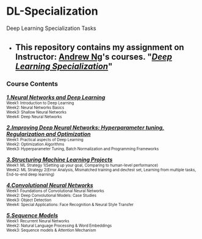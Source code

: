 # DL-Specialization
Deep Learning Specialization Tasks
* This repository contains my assignment on Instructor: [Andrew Ng](http://www.andrewng.org/)'s courses.  "[***Deep Learning Specialization***](https://www.coursera.org/specializations/deep-learning)" 
   ------
### Course Contents
[***1.Neural Networks and Deep Learning***](https://www.coursera.org/learn/neural-networks-deep-learning/home/welcome)   
<font size=1>Week1:  Introduction to Deep Learning</font>   
<font size=1>Week2:  Neural Networks Basics</font>   
<font size=1>Week3:  Shallow Neural Networks</font>   
<font size=1>Week4:  Deep Neural Networks</font>   

[***2.Improving Deep Neural Networks: Hyperparameter tuning, Regularization and Optimization***](https://www.coursera.org/learn/deep-neural-network/home/welcome)  
<font size=1>Week1:  Practical aspects of Deep Learning</font>  
<font size=1>Week2:  Optimization Algorithms</font>  
<font size=1>Week3:  Hyperparameter Tuning, Batch Normalization and Programming Frameworks</font>  

[***3.Structuring Machine Learning Projects***](https://www.coursera.org/learn/machine-learning-projects/home/welcome)   
<font size=1>Week1:  ML  Strategy 1(Setting up your goal, Comparing to human-level performance)</font>  
<font size=1>Week2:  ML Strategy 2(Error Analysis, Mismatched training and dev/test set, Learning from multiple tasks, End-to-end deep learning)</font>   


[***4.Convolutional Neural Networks***](https://www.coursera.org/learn/convolutional-neural-networks)   
<font size=1>Week1:  Foundations of Convolutional Neural Networks</font>  
<font size=1>Week2:  Deep Convolutional Models: Case Studies</font>  
<font size=1>Week3:  Object Detection</font>  
<font size=1>Week4:  Special Applications: Face Recognition & Neural Style Transfer</font>  
   
[***5.Sequence Models***](https://www.coursera.org/learn/nlp-sequence-models)   
<font size=1>Week1:  Recurrent Neural Networks</font>  
<font size=1>Week2:  Natural Language Processing & Word Embeddings</font>  
<font size=1>Week3:  Sequence models & Attention Mechanism</font>  
